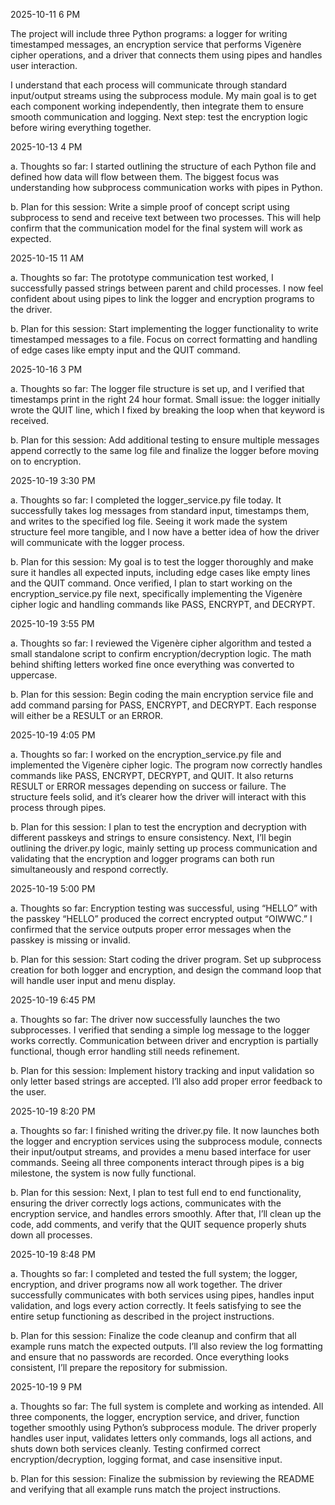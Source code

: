 2025-10-11 6 PM

The project will include three Python programs: a logger for writing timestamped messages, an encryption service that performs Vigenère cipher operations, and a driver that connects them using pipes and handles user interaction.

I understand that each process will communicate through standard input/output streams using the subprocess module. My main goal is to get each component working independently, then integrate them to ensure smooth communication and logging. Next step: test the encryption logic before wiring everything together.

2025-10-13 4 PM

a. Thoughts so far: I started outlining the structure of each Python file and defined how data will flow between them. The biggest focus was understanding how subprocess communication works with pipes in Python.

b. Plan for this session: Write a simple proof of concept script using subprocess to send and receive text between two processes. This will help confirm that the communication model for the final system will work as expected.

2025-10-15 11 AM

a. Thoughts so far: The prototype communication test worked, I successfully passed strings between parent and child processes. I now feel confident about using pipes to link the logger and encryption programs to the driver.

b. Plan for this session: Start implementing the logger functionality to write timestamped messages to a file. Focus on correct formatting and handling of edge cases like empty input and the QUIT command.

2025-10-16 3 PM

a. Thoughts so far: The logger file structure is set up, and I verified that timestamps print in the right 24 hour format. Small issue: the logger initially wrote the QUIT line, which I fixed by breaking the loop when that keyword is received.

b. Plan for this session: Add additional testing to ensure multiple messages append correctly to the same log file and finalize the logger before moving on to encryption.

2025-10-19 3:30 PM

a. Thoughts so far: I completed the logger_service.py file today. It successfully takes log messages from standard input, timestamps them, and writes to the specified log file. Seeing it work made the system structure feel more tangible, and I now have a better idea of how the driver will communicate with the logger process.

b. Plan for this session: My goal is to test the logger thoroughly and make sure it handles all expected inputs, including edge cases like empty lines and the QUIT command. Once verified, I plan to start working on the encryption_service.py file next, specifically implementing the Vigenère cipher logic and handling commands like PASS, ENCRYPT, and DECRYPT.

2025-10-19 3:55 PM

a. Thoughts so far: I reviewed the Vigenère cipher algorithm and tested a small standalone script to confirm encryption/decryption logic. The math behind shifting letters worked fine once everything was converted to uppercase.

b. Plan for this session: Begin coding the main encryption service file and add command parsing for PASS, ENCRYPT, and DECRYPT. Each response will either be a RESULT or an ERROR.

2025-10-19 4:05 PM

a. Thoughts so far: I worked on the encryption_service.py file and implemented the Vigenère cipher logic. The program now correctly handles commands like PASS, ENCRYPT, DECRYPT, and QUIT. It also returns RESULT or ERROR messages depending on success or failure. The structure feels solid, and it’s clearer how the driver will interact with this process through pipes.

b. Plan for this session: I plan to test the encryption and decryption with different passkeys and strings to ensure consistency. Next, I’ll begin outlining the driver.py logic, mainly setting up process communication and validating that the encryption and logger programs can both run simultaneously and respond correctly.

2025-10-19 5:00 PM

a. Thoughts so far: Encryption testing was successful, using “HELLO” with the passkey “HELLO” produced the correct encrypted output “OIWWC.” I confirmed that the service outputs proper error messages when the passkey is missing or invalid.

b. Plan for this session: Start coding the driver program. Set up subprocess creation for both logger and encryption, and design the command loop that will handle user input and menu display.

2025-10-19 6:45 PM

a. Thoughts so far: The driver now successfully launches the two subprocesses. I verified that sending a simple log message to the logger works correctly. Communication between driver and encryption is partially functional, though error handling still needs refinement.

b. Plan for this session: Implement history tracking and input validation so only letter based strings are accepted. I’ll also add proper error feedback to the user.

2025-10-19 8:20 PM

a. Thoughts so far: I finished writing the driver.py file. It now launches both the logger and encryption services using the subprocess module, connects their input/output streams, and provides a menu based interface for user commands. Seeing all three components interact through pipes is a big milestone, the system is now fully functional.

b. Plan for this session: Next, I plan to test full end to end functionality, ensuring the driver correctly logs actions, communicates with the encryption service, and handles errors smoothly. After that, I’ll clean up the code, add comments, and verify that the QUIT sequence properly shuts down all processes.

2025-10-19 8:48 PM

a. Thoughts so far: I completed and tested the full system; the logger, encryption, and driver programs now all work together. The driver successfully communicates with both services using pipes, handles input validation, and logs every action correctly. It feels satisfying to see the entire setup functioning as described in the project instructions.

b. Plan for this session: Finalize the code cleanup and confirm that all example runs match the expected outputs. I’ll also review the log formatting and ensure that no passwords are recorded. Once everything looks consistent, I’ll prepare the repository for submission.

2025-10-19 9 PM

a. Thoughts so far: The full system is complete and working as intended. All three components, the logger, encryption service, and driver, function together smoothly using Python’s subprocess module. The driver properly handles user input, validates letters only commands, logs all actions, and shuts down both services cleanly. Testing confirmed correct encryption/decryption, logging format, and case insensitive input.

b. Plan for this session: Finalize the submission by reviewing the README and verifying that all example runs match the project instructions.
